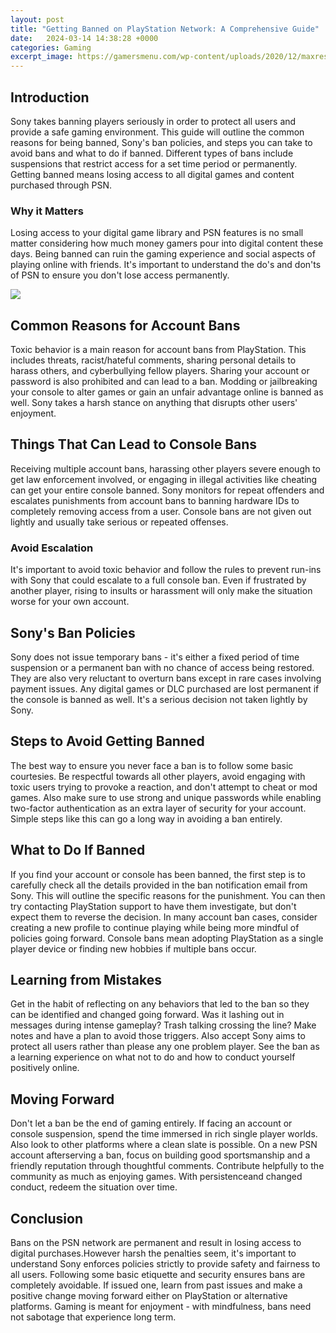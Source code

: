 ```yaml
---
layout: post
title: "Getting Banned on PlayStation Network: A Comprehensive Guide"
date:   2024-03-14 14:38:28 +0000
categories: Gaming
excerpt_image: https://gamersmenu.com/wp-content/uploads/2020/12/maxresdefault.jpg
---
```


## Introduction 
Sony takes banning players seriously in order to protect all users and provide a safe gaming environment. This guide will outline the common reasons for being banned, Sony's ban policies, and steps you can take to avoid bans and what to do if banned. Different types of bans include suspensions that restrict access for a set time period or permanently. Getting banned means losing access to all digital games and content purchased through PSN.
### Why it Matters
Losing access to your digital game library and PSN features is no small matter considering how much money gamers pour into digital content these days. Being banned can ruin the gaming experience and social aspects of playing online with friends. It's important to understand the do's and don'ts of PSN to ensure you don't lose access permanently.

![](https://gamersmenu.com/wp-content/uploads/2020/12/maxresdefault.jpg)
## Common Reasons for Account Bans
Toxic behavior is a main reason for account bans from PlayStation. This includes threats, racist/hateful comments, sharing personal details to harass others, and cyberbullying fellow players. Sharing your account or password is also prohibited and can lead to a ban. Modding or jailbreaking your console to alter games or gain an unfair advantage online is banned as well. Sony takes a harsh stance on anything that disrupts other users' enjoyment.  
## Things That Can Lead to Console Bans
Receiving multiple account bans, harassing other players severe enough to get law enforcement involved, or engaging in illegal activities like cheating can get your entire console banned. Sony monitors for repeat offenders and escalates punishments from account bans to banning hardware IDs to completely removing access from a user. Console bans are not given out lightly and usually take serious or repeated offenses.
### Avoid Escalation
It's important to avoid toxic behavior and follow the rules to prevent run-ins with Sony that could escalate to a full console ban. Even if frustrated by another player, rising to insults or harassment will only make the situation worse for your own account.
## Sony's Ban Policies
Sony does not issue temporary bans - it's either a fixed period of time suspension or a permanent ban with no chance of access being restored. They are also very reluctant to overturn bans except in rare cases involving payment issues. Any digital games or DLC purchased are lost permanent if the console is banned as well. It's a serious decision not taken lightly by Sony.
## Steps to Avoid Getting Banned
The best way to ensure you never face a ban is to follow some basic courtesies. Be respectful towards all other players, avoid engaging with toxic users trying to provoke a reaction, and don't attempt to cheat or mod games. Also make sure to use strong and unique passwords while enabling two-factor authentication as an extra layer of security for your account. Simple steps like this can go a long way in avoiding a ban entirely.
## What to Do If Banned
If you find your account or console has been banned, the first step is to carefully check all the details provided in the ban notification email from Sony. This will outline the specific reasons for the punishment. You can then try contacting PlayStation support to have them investigate, but don't expect them to reverse the decision. In many account ban cases, consider creating a new profile to continue playing while being more mindful of policies going forward. Console bans mean adopting PlayStation as a single player device or finding new hobbies if multiple bans occur.
## Learning from Mistakes
Get in the habit of reflecting on any behaviors that led to the ban so they can be identified and changed going forward. Was it lashing out in messages during intense gameplay? Trash talking crossing the line? Make notes and have a plan to avoid those triggers. Also accept Sony aims to protect all users rather than please any one problem player. See the ban as a learning experience on what not to do and how to conduct yourself positively online.
## Moving Forward
Don't let a ban be the end of gaming entirely. If facing an account or console suspension, spend the time immersed in rich single player worlds. Also look to other platforms where a clean slate is possible. On a new PSN account afterserving a ban, focus on building good sportsmanship and a friendly reputation through thoughtful comments. Contribute helpfully to the community as much as enjoying games. With persistenceand changed conduct, redeem the situation over time.
## Conclusion 
Bans on the PSN network are permanent and result in losing access to digital purchases.However harsh the penalties seem, it's important to understand Sony enforces policies strictly to provide safety and fairness to all users. Following some basic etiquette and security ensures bans are completely avoidable. If issued one, learn from past issues and make a positive change moving forward either on PlayStation or alternative platforms. Gaming is meant for enjoyment - with mindfulness, bans need not sabotage that experience long term.